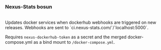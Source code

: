 ### Nexus-Stats bosun
<br>
Updates docker services when dockerhub webhooks are triggered on new releases.
Webhooks are sent to `ci.nexus-stats.com/<nexus-dockerhub-token>`/`localhost:5000`.

Requires `nexus-dockerhub-token` as a secret and the merged docker-compose.yml
as a bind mount to `/docker-compose.yml`.
